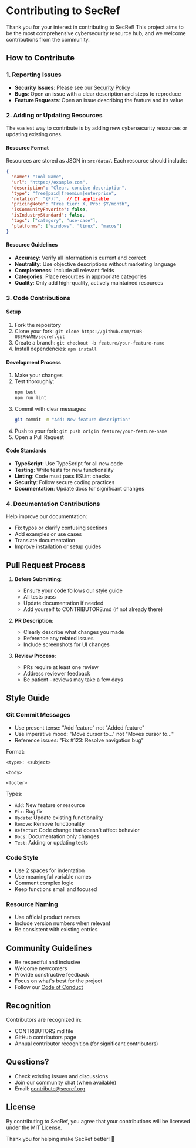 # Contributing to SecRef

Thank you for your interest in contributing to SecRef! This project aims to be the most comprehensive cybersecurity resource hub, and we welcome contributions from the community.

## How to Contribute

### 1. Reporting Issues

- **Security Issues**: Please see our [Security Policy](SECURITY.md)
- **Bugs**: Open an issue with a clear description and steps to reproduce
- **Feature Requests**: Open an issue describing the feature and its value

### 2. Adding or Updating Resources

The easiest way to contribute is by adding new cybersecurity resources or updating existing ones.

#### Resource Format

Resources are stored as JSON in `src/data/`. Each resource should include:

```json
{
  "name": "Tool Name",
  "url": "https://example.com",
  "description": "Clear, concise description",
  "type": "free|paid|freemium|enterprise",
  "notation": "(F)†",  // If applicable
  "pricingNote": "Free tier: X, Pro: $Y/month",
  "isCommunityFavorite": false,
  "isIndustryStandard": false,
  "tags": ["category", "use-case"],
  "platforms": ["windows", "linux", "macos"]
}
```

#### Resource Guidelines

- **Accuracy**: Verify all information is current and correct
- **Neutrality**: Use objective descriptions without marketing language
- **Completeness**: Include all relevant fields
- **Categories**: Place resources in appropriate categories
- **Quality**: Only add high-quality, actively maintained resources

### 3. Code Contributions

#### Setup

1. Fork the repository
2. Clone your fork: `git clone https://github.com/YOUR-USERNAME/secref.git`
3. Create a branch: `git checkout -b feature/your-feature-name`
4. Install dependencies: `npm install`

#### Development Process

1. Make your changes
2. Test thoroughly:
   ```bash
   npm test
   npm run lint
   ```
3. Commit with clear messages:
   ```bash
   git commit -m "Add: New feature description"
   ```
4. Push to your fork: `git push origin feature/your-feature-name`
5. Open a Pull Request

#### Code Standards

- **TypeScript**: Use TypeScript for all new code
- **Testing**: Write tests for new functionality
- **Linting**: Code must pass ESLint checks
- **Security**: Follow secure coding practices
- **Documentation**: Update docs for significant changes

### 4. Documentation Contributions

Help improve our documentation:
- Fix typos or clarify confusing sections
- Add examples or use cases
- Translate documentation
- Improve installation or setup guides

## Pull Request Process

1. **Before Submitting**:
   - Ensure your code follows our style guide
   - All tests pass
   - Update documentation if needed
   - Add yourself to CONTRIBUTORS.md (if not already there)

2. **PR Description**:
   - Clearly describe what changes you made
   - Reference any related issues
   - Include screenshots for UI changes

3. **Review Process**:
   - PRs require at least one review
   - Address reviewer feedback
   - Be patient - reviews may take a few days

## Style Guide

### Git Commit Messages

- Use present tense: "Add feature" not "Added feature"
- Use imperative mood: "Move cursor to..." not "Moves cursor to..."
- Reference issues: "Fix #123: Resolve navigation bug"

Format:
```
<type>: <subject>

<body>

<footer>
```

Types:
- `Add`: New feature or resource
- `Fix`: Bug fix
- `Update`: Update existing functionality
- `Remove`: Remove functionality
- `Refactor`: Code change that doesn't affect behavior
- `Docs`: Documentation only changes
- `Test`: Adding or updating tests

### Code Style

- Use 2 spaces for indentation
- Use meaningful variable names
- Comment complex logic
- Keep functions small and focused

### Resource Naming

- Use official product names
- Include version numbers when relevant
- Be consistent with existing entries

## Community Guidelines

- Be respectful and inclusive
- Welcome newcomers
- Provide constructive feedback
- Focus on what's best for the project
- Follow our [Code of Conduct](CODE_OF_CONDUCT.md)

## Recognition

Contributors are recognized in:
- CONTRIBUTORS.md file
- GitHub contributors page
- Annual contributor recognition (for significant contributors)

## Questions?

- Check existing issues and discussions
- Join our community chat (when available)
- Email: contribute@secref.org

## License

By contributing to SecRef, you agree that your contributions will be licensed under the MIT License.

Thank you for helping make SecRef better! 🚀
